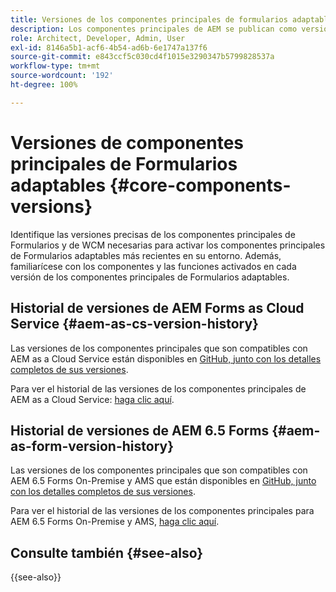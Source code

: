 ```yaml
---
title: Versiones de los componentes principales de formularios adaptables de AEM
description: Los componentes principales de AEM se publican como versiones que pueden contener más de una versión de los mismos componentes principales. En este documento se explica cuáles son las versiones y publicaciones y cómo comprender la compatibilidad con los componentes principales y de AEM.
role: Architect, Developer, Admin, User
exl-id: 8146a5b1-acf6-4b54-ad6b-6e1747a137f6
source-git-commit: e843ccf5c030cd4f1015e3290347b5799828537a
workflow-type: tm+mt
source-wordcount: '192'
ht-degree: 100%

---
```



# Versiones de componentes principales de Formularios adaptables {#core-components-versions}

Identifique las versiones precisas de los componentes principales de Formularios y de WCM necesarias para activar los componentes principales de Formularios adaptables más recientes en su entorno. Además, familiarícese con los componentes y las funciones activados en cada versión de los componentes principales de Formularios adaptables.

## Historial de versiones de AEM Forms as Cloud Service {#aem-as-cs-version-history}

Las versiones de los componentes principales que son compatibles con AEM as a Cloud Service están disponibles en [GitHub, junto con los detalles completos de sus versiones](https://github.com/adobe/aem-core-forms-components/releases).

Para ver el historial de las versiones de los componentes principales de AEM as a Cloud Service: [haga clic aquí](https://github.com/adobe/aem-core-forms-components/blob/master/VERSIONS.md).


<!--
| Forms Core Components | WCM Core Components | AEM Forms as a cloud service | Java  | Maven  |  
|-----------------------|---------------------| ---------------------------- | ----- | ------ |
| 3.0.8                | 2.24.2             | Continual                    | 8, 11 | 3.3.9+ |
| 3.0.6                | 2.24.2             | Continual                    | 8, 11 | 3.3.9+ |
| 3.0.4                 | 2.24.2             | Continual                    | 8, 11 | 3.3.9+ |
| 3.0.2                 | 2.24.2             | Continual                    | 8, 11 | 3.3.9+ |
| 3.0.0                 | 2.24.2             | Continual                    | 8, 11 | 3.3.9+ |
| 2.0.90                | 2.23.4             | Continual                    | 8, 11 | 3.3.9+ |
| 2.0.88                | 2.23.4             | Continual                    | 8, 11 | 3.3.9+ |
| 2.0.86                | 2.23.4             | Continual                    | 8, 11 | 3.3.9+ |
| 2.0.76                | 2.23.4             | Continual                    | 8, 11 | 3.3.9+ |
| 2.0.74                | 2.23.4             | Continual                    | 8, 11 | 3.3.9+ |
| 2.0.72                | 2.23.4             | Continual                    | 8, 11 | 3.3.9+ |
| 2.0.70                | 2.23.4             | Continual                    | 8, 11 | 3.3.9+ |
| 2.0.68                | 2.23.2             | Continual                    | 8, 11 | 3.3.9+ |
| 2.0.66                | 2.23.2             | Continual                    | 8, 11 | 3.3.9+ |
| 2.0.64                | 2.23.2             | Continual                    | 8, 11 | 3.3.9+ |
| 2.0.62                | 2.23.2             | Continual                    | 8, 11 | 3.3.9+ |
| 2.0.60                | 2.23.0             | Continual                    | 8, 11 | 3.3.9+ |
| 2.0.56                | 2.23.0             | Continual                    | 8, 11 | 3.3.9+ |
| 2.0.54                | 2.23.0             | Continual                    | 8, 11 | 3.3.9+ |
| 2.0.52                | 2.23.0             | Continual                    | 8, 11 | 3.3.9+ |
| 2.0.50                | 2.23.0             | Continual                    | 8, 11 | 3.3.9+ |
| 2.0.48                | 2.23.0             | Continual                    | 8, 11 | 3.3.9+ |
| 2.0.46                | 2.23.0             | Continual                    | 8, 11 | 3.3.9+ |
| 2.0.44                | 2.23.0              | Continual                    | 8, 11 | 3.3.9+ |
| 2.0.42                | 2.23.0              | Continual                    | 8, 11 | 3.3.9+ |
| 2.0.40                | 2.23.0              | Continual                    | 8, 11 | 3.3.9+ |
| 2.0.36                | 2.23.0              | Continual                    | 8, 11 | 3.3.9+ |
| 2.0.26                | 2.22.12             | Continual                    | 8, 11 | 3.3.9+ |
| 2.0.18                | 2.22.10             | Continual                    | 8, 11 | 3.3.9+ |
| 2.0.14                | 2.21.2              | Continual                    | 8, 11 | 3.3.9+ |
| 2.0.6                 | 2.21.2              | Continual                    | 8, 11 | 3.3.9+ |                      |                     |                              |       |        |
| 2.0.4                 | 2.21.2              | Continual                    | 8, 11 | 3.3.9+ |
| 2.0.2                 | 2.21.2              | Continual                    | 8, 11 | 3.3.9+ |
| 1.1.8                 | 2.21.2              | Continual                    | 8, 11 | 3.3.9+ |
| 1.1.6                 | 2.21.2              | Continual                    | 8, 11 | 3.3.9+ |
| 1.0.56                | 2.21.2              | Continual                    | 8, 11 | 3.3.9+ |
| 1.0.54                | 2.21.0              | Continual                    | 8, 11 | 3.3.9+ |
| 1.0.52                | 2.21.0              | Continual                    | 8, 11 | 3.3.9+ |
| 1.0.50                | 2.21.0              | Continual                    | 8, 11 | 3.3.9+ |
| 1.0.48                | 2.21.0              | Continual                    | 8, 11 | 3.3.9+ |
| 1.0.46                | 2.21.0              | Continual                    | 8, 11 | 3.3.9+ |
| 1.0.44                | 2.21.0              | Continual                    | 8, 11 | 3.3.9+ |
| 1.0.42                | 2.20.8              | Continual                    | 8, 11 | 3.3.9+ |
| 1.0.40                | 2.20.8              | Continual                    | 8, 11 | 3.3.9+ |
| 1.0.38                | 2.20.8              | Continual                    | 8, 11 | 3.3.9+ |
| 1.0.36                | 2.20.8              | Continual                    | 8, 11 | 3.3.9+ |
| 1.0.34                | 2.20.8              | Continual                    | 8, 11 | 3.3.9+ |
| 1.0.30                | 2.20.8              | Continual                    | 8, 11 | 3.3.9+ |
| 1.0.28                | 2.20.8              | Continual                    | 8, 11 | 3.3.9+ |
| 1.0.26                | 2.20.8              | Continual                    | 8, 11 | 3.3.9+ |
| 1.0.24                | 2.20.2              | Continual                    | 8, 11 | 3.3.9+ |
| 1.0.22                | 2.20.2              | Continual                    | 8, 11 | 3.3.9+ |
| 1.0.20                | 2.20.2              | Continual                    | 8, 11 | 3.3.9+ |
| 1.0.18                | 2.20.2              | Continual                    | 8, 11 | 3.3.9+ |
| 1.0.16                | 2.19.0              | Continual                    | 8, 11 | 3.3.9+ |
| 1.0.14                | 2.19.0              | Continual                    | 8, 11 | 3.3.9+ |
| 1.0.12                | 2.19.0              | Continual                    | 8, 11 | 3.3.9+ |
| 1.0.10                | 2.19.0              | Continual                    | 8, 11 | 3.3.9+ |
| 1.0.8                 | 2.18.0              | Continual                    | 8, 11 | 3.3.9+ |
| 1.0.4                 | 2.18.0              | Continual                    | 8, 11 | 3.3.9+ |  
| 1.0.2                 | 2.10.0              | Continual                    | 8, 11 | 3.3.9+ |  


|Release|Description|AEM as a Cloud Service|Java&trade;|Release Date|
|---|---|---|---|---|
|[2.0.76](https://github.com/adobe/aem-core-forms-components/releases/tag/core-forms-components-reactor-2.0.76)| With this release, the style tab and custom properties tab are fixed for Terms and Conditions component. This release also fixed Radio button component to save boolean value for the first click.|Continual|8, 11|15 November 2023|
|[2.0.74](https://github.com/adobe/aem-core-forms-components/releases/tag/core-forms-components-reactor-2.0.74)| With this release, submission error is updated for Submit action in AEM Forms.|Continual|8, 11|15 November 2023|
|[2.0.70](https://github.com/adobe/aem-core-forms-components/releases/tag/core-forms-components-reactor-2.0.70)| This release added support to handle sites page language in form container.|Continual|8, 11|10 November 2023|
|[2.0.64](https://github.com/adobe/aem-core-forms-components/releases/tag/core-forms-components-reactor-2.0.64)| Support rich text for labels for Radio/checkbox  components. With this release, support for the Switch component is also added. This release also includes fixes for Terms and Condition component.|Continual|8, 11|6 November 2023|
|[2.0.62](https://github.com/adobe/aem-core-forms-components/releases/tag/core-forms-components-reactor-2.0.62)|With this release, support for Terms and Conditions component is added. Also added support for Qualified name in core components. |Continual|8, 11|16 October 2023|
|[2.0.60](https://github.com/adobe/aem-core-forms-components/releases/tag/core-forms-components-reactor-2.0.60)|This release includes fixes related to custom properties feature, Wizard, and Date Picker component.|Continual|8, 11|12 September 2023|
|[2.0.56](https://github.com/adobe/aem-core-forms-components/releases/tag/core-forms-components-reactor-2.0.56)| With this release support for custom properties for all the core components are added.|Continual|8, 11|12 September 2023|
|[2.0.54](https://github.com/adobe/aem-core-forms-components/releases/tag/core-forms-components-reactor-2.0.54)| This release fixed the issue related to localization with Date Picker component.|Continual|8, 11|30 August 2023|
|[2.0.52](https://github.com/adobe/aem-core-forms-components/releases/tag/core-forms-components-reactor-2.0.52)| Support for using checkbox component in an Adaptive Form.|Continual|8, 11|25 August 2023|
|[2.0.50](https://github.com/adobe/aem-core-forms-components/releases/tag/core-forms-components-reactor-2.0.50)| Added support for form fragments in an Adaptive Form with this release.|Continual|8, 11|4 August 2023|
|[2.0.48](https://github.com/adobe/aem-core-forms-components/releases/tag/core-forms-components-reactor-2.0.48)| The major improvements in this release are related to Lighthouse performance.|Continual|8, 11|25 July 2023|
|[2.0.42](https://github.com/adobe/aem-core-forms-components/releases/tag/core-forms-components-reactor-2.0.42)| The release incorporates improvements at programming end.|Continual|8, 11|18 July 2023|
|[2.0.38](https://github.com/adobe/aem-core-forms-components/releases/tag/core-forms-components-reactor-2.0.38)| The accessibility feature is improved with this release.|Continual|8, 11|17 July 2023|
|[2.0.36](https://github.com/adobe/aem-core-forms-components/releases/tag/core-forms-components-reactor-2.0.36)| With this release, you can use the custom error handler using the Rule Editor's Invoke Service.|Continual|8, 11|3 July 2023|
|[2.0.34](https://github.com/adobe/aem-core-forms-components/releases/tag/core-forms-components-reactor-2.0.34)| Added localization support for default error messages along with Add/Remove button for Repeatable component.|Continual|8, 11|28 June 2023|
|[2.0.32](https://github.com/adobe/aem-core-forms-components/releases/tag/core-forms-components-reactor-2.0.32)|With this release support for Captcha is added for Adaptive Forms.|Continual|8, 11|15 June 2023|
|[2.0.26](https://github.com/adobe/aem-core-forms-components/releases/tag/core-forms-components-reactor-2.0.26)|Support for adding Adaptive forms on AEM Sites.|Continual|8, 11|7 June 2023|
|[2.0.18](https://github.com/adobe/aem-core-forms-components/releases/tag/core-forms-components-reactor-2.0.18)|With this release, support for a repeatability for Accordion component. Also added a new component as vertical tabs.|Continual|8, 11|5 June 2023|
|[2.0.10](https://github.com/adobe/aem-core-forms-components/releases/tag/core-forms-components-reactor-2.0.10)|With this release, support for an Adaptive Form Container component is introduced in the editor of Sites.|Continual|8, 11|17 March 2023|
|[2.0.8](https://github.com/adobe/aem-core-forms-components/releases/tag/core-forms-components-reactor-2.0.8)|Repeatability feature for the wizard component is introduced in this release.|Continual|8, 11|03 March 2023|
|[2.0.6](https://github.com/adobe/aem-core-forms-components/releases/tag/core-forms-components-reactor-2.0.6)|Multiple formats for the numeric input core component are introduced in this release.|Continual|8, 11|08 February 2023|
|[2.0.4](https://github.com/adobe/aem-core-forms-components/releases/tag/core-forms-components-reactor-2.0.6)|Core component support for AEM as a Cloud Service is introduced in this release.|Continual|8, 11|30 January 2023|

-->

## Historial de versiones de AEM 6.5 Forms {#aem-as-form-version-history}

Las versiones de los componentes principales que son compatibles con AEM 6.5 Forms On-Premise y AMS que están disponibles en [GitHub, junto con los detalles completos de sus versiones](https://github.com/adobe/aem-core-forms-components/releases).

Para ver el historial de las versiones de los componentes principales para AEM 6.5 Forms On-Premise y AMS, [haga clic aquí](https://github.com/adobe/aem-core-forms-components/blob/release/650/VERSIONS.md).

<!--
| Forms Core Components | WCM Core Components | AEM 6.5 | Java  | Maven  |  
|-----------------------|---------------------|---------| ----- | ------ |
| 1.1.34                | 2.24.2              | 6.5.18+ | 8, 11 | 3.3.9+ |
| 1.1.32                | 2.23.2              | 6.5.18+ | 8, 11 | 3.3.9+ |
| 1.1.28                | 2.23.2              | 6.5.19+ | 8, 11 | 3.3.9+ |
| 1.1.26                | 2.23.2              | 6.5.17+ | 8, 11 | 3.3.9+ |
| 1.1.24                | 2.22.12             | 6.5.17+ | 8, 11 | 3.3.9+ |
| 1.1.22                | 2.22.12             | 6.5.17+ | 8, 11 | 3.3.9+ |
| 1.1.20                | 2.22.10             | 6.5.17+ | 8, 11 | 3.3.9+ |
| 1.1.18                | 2.21.2              | 6.5.17+ | 8, 11 | 3.3.9+ |
| 1.1.16                | 2.21.2              | 6.5.17+ | 8, 11 | 3.3.9+ |
| 1.1.12                | 2.21.2              | 6.5.16+ | 8, 11 | 3.3.9+ |
 
|Release|Description|WCM Version|AEM 6.5|Java&trade;|Release Date|
|---|---|---|---|---|---|
|[1.1.32](https://github.com/adobe/aem-core-forms-components/releases/tag/core-forms-components-reactor-1.1.32)|This release updated the information for package information of AEM Service Pack 6.5.18.0.| - |6.5.16.0+ |8, 11|15 October 2023|
|[1.1.28](https://github.com/adobe/aem-core-forms-components/releases/tag/core-forms-components-reactor-1.1.28)|Support rich text for labels for Radio/checkbox  components. This release also includes support for Terms and Condition component and Switch components.| - |6.5.16.0+ |8, 11|15 October 2023|
|[1.1.26](https://github.com/adobe/aem-core-forms-components/releases/tag/core-forms-components-reactor-1.1.26)|With this release added support for checkbox component for Adaptive Form and form fragments. It also includes improvements in  Lighthouse performance. The custom error handler using Rule Editor's Invoke Service is also included in this release.| - |6.5.16.0+ |8, 11|15 October 2023|
|[1.1.24](https://github.com/adobe/aem-core-forms-components/releases/tag/core-forms-components-reactor-1.1.24)|Added localization support for default error messages along with Add/Remove button for Repeatable component. Also added support for recaptcha in Adaptive Forms.| - |6.5.16.0+ |8, 11|29 June 2023|
|[1.1.22](https://github.com/adobe/aem-core-forms-components/releases/tag/core-forms-components-reactor-1.1.22)|Support for adding Adaptive forms on AEM Sites. Added Items tab in edit dialog of Wizard and Vertical Tabs component.| - |6.5.16.0+ |8, 11|07 June 2023|
|[1.1.16](https://github.com/adobe/aem-core-forms-components/releases/tag/core-forms-components-reactor-1.1.16)|| - |6.5.17.0+ |8, 11|07 June 2023|
|[1.1.12](https://github.com/adobe/aem-core-forms-components/releases/tag/core-forms-components-reactor-1.1.12)|Core component support for AEM Forms on premise and AMS, is introduced in this release.| 2.21.2 |6.5.16.0+ |8, 11|08 February 2023|
-->



## Consulte también {#see-also}

{{see-also}}
